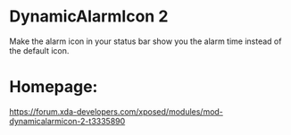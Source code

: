 # DynamicAlarmIcon 2
Make the alarm icon in your status bar show you the alarm time instead of the default icon.

# Homepage:
https://forum.xda-developers.com/xposed/modules/mod-dynamicalarmicon-2-t3335890
